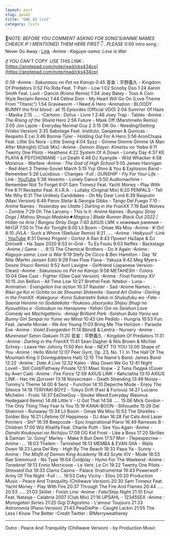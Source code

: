 ```yaml
---
layout: post
slug: gws42
title: "GWS 42 list"
category: lists
---
```

📌*NOTE*:
*BEFORE YOU COMMENT ASKING FOR SONG'S/ANIME NAMES CHEACK IF I MENTIONED THEM HERE FIRST👇 ..PLEASE*
0:00 intro song : Never Go Away :
[Link](http://bit.ly/vaintro2)
-Anime : *Kaguya-sama: Love is War*

*if YOU CAN'T COPY. USE THIS LINK :*
[https://anotepad.com/note/read/cks434cp](https://anotepad.com/note/read/cks434cp)

0:39
-Anime : *Sakurasou no Pet na Kanojo*
0:45 音楽：平野義久 - Kingdom Of Predators
0:52 Flo Rida Feat. T-Pain - Low
1:02 Scooby Doo
1:24 Aaron Smith Feat. Luvli - Dancin (Krono Remix)
1:34 Joey Batey - Toss A Coin (Kyle Reclaim Remix)
1:44 Céline Dion - My Heart Will Go On (Love Theme From "Titanic")
1:54 Graveworm - I Need A Hero
-Animation : BLOODY BUNNY the first blood : all 15 Episodes (Official VDO)
2:04 Summer Of Haze - Mavka
2:15 .....
-Cartoon : Dofus - Livre 1
2:46 Joey Trap - Tables
-Anime : *The Rising of the Shield Hero*
2:56 Future - Mask Off (Marshmello Remix)
3:05 Jon Lajoie - Everyday Normal Guy 2
3:15 OK Go - Needing/Getting (Video Version)
3:35 Sabotage Feat. Instituto, Ganjaman & Quincas - Respeito É Lei
3:46 Bonnie Tyler - Holding Out For A Hero
3:56 AronChupa Feat. Little Sis Nora - Little Swing
4:04 Syzz - Gimme Gimme Gimme (A Man After Midnight) [Club Mix]
-Anime : *Demon Slayer: Kimetsu no Yaiba*
4:11 Twenty One Pilots - Heathens
4:22 System Of A Down - Lonely Day
4:37 KE PLAYA & PSYCHOMANE - Lvl Death
4:48 DJ Xyanyde - Wiid Whacker
4:58 Moistrus - Warfare
-Anime : *The God of High School*
5:05 James Hannigan - Red Alert 3 Theme-Soviet March
5:15 Yuji Ohno & You & Explosion Band - Remember
5:26 Lucidious - Changes
-Full : *GUNSHIP - Fly For Your Life*
-Link : [YouTube](https://www.youtube.com/watch?v=cvfOTYf3RH0)
5:38 Vexento - Lonely Dance
5:50 Audiomachine - Remember Not To Forget
6:01 Sam Tinnesz Feat. Yacht Money - Play With Fire
6:11 Receptor Feat. K.I.R.A. - Lullaby (Original Mix)
6:20 PENPALS - Tell Me Why
6:31 The Unlikely Candidates - Oh My Dear Lord
6:39 Rasputin (Maxi Version)
6:49 Parov Stelar & Georgia Gibbs - Tango Del Fuego
7:10 
-Anime Names : *Yesterday wo Utatte | Darling in the FranXX*
7:19 Bad Wolves - Zombie
7:29 Oh The Larceny - This Is It
-Anime Names : *Bungou Stray Dogs | Mahou Shoujo Madoka★Magica | Blade Runner Black Out 2022 | Hidan no Aria | Bungou Stray Dogs*
7:40 ∆XIUS LIИK x ножевые ранения - NНΞЙ
7:50 In The Air Tonight 
8:00 Lil Boom - Omae Wa Mou
-Anime : *K-On!*
8:10 JVLA - Such a Whore (Stellular Remix)
8:21 .....
-Anime : *Haikyuu!!*
-Link : [YouTube](https://youtu.be/fJNzRcRCsqs)
8:31 Denez Prigent - Gortoz A Ran
8:43 Проект НаЗаре & DJ DimixeR - На Заре 2020
8:53 In-Grid - Tu Es Foutu
9:03 Neffex - Backstage
-Anime / Game : *...*
9:13 The Chemical Brothers - Do It Again
-Anime : *Kaguya-sama: Love is War*
9:19 Stefy De Cicco & Ben Hamilton - Day 'N' Nite (Martin Jensen Edit)
9:29 Free Flow Flava - Yakuza
9:42 Meg Myers - Desire (Hucci Remix)
9:52 Avril Lavigne - Girlfriend (Japanese Version-Clean)
-Anime : *Sakurasou no Pet na Kanojo*
9:58 METAHESH - Colors
10:04 Glee Cast - Fighter (Glee Cast Version)
-Anime : *Final Fantasy XV*
10:15 Jon Bellion - All Time Low
10:27 Brothel Feat. Niteboi - Luna
-Animation : *Evangelion live action*
10:37 Rasster - Sad
-Anime Names : *-Rikei ga Koi ni Ochita no de Shoumei Shitemita
-Sword Art Online
-Darling in the FranXX
-Kakegurui
-Kono Subarashii Sekai ni Shukufuku wo
-Fate
-Saenai Heroine no Sodatekata
-Youkoso Jitsuryoku Shijou Shugi no Kyoushitsu e 
-Gotoubun no Hanayome
-Yahari Ore no Seishun Love Comedy wa Machigatteiru.
-Amagi Brilliant Park
-Seishun Buta Yarou wa Bunny Girl Senpai no Yume wo Minai*
10:43 Um Pedido - Hungria
10:53 Fun. Feat. Janelle Monáe - We Are Young
11:03 Bring Me The Horizon - Parasite Eve
-Anime : *Violet Evergarden*
11:14 Bbno$ & Lentra - Nursery
-Anime : *Murenase! Seton Gakuen*
11:20 音楽：平野義久 - Kingdom Of Predators 
11:31 
-Anime : *Darling in the FranXX*
11:41 Sean Dagher & Nils Brown & Michiel Schrey - Leave Her Johnny 
11:50 Ken Arai - NEXT TO YOU
12:00 Shape of You
-Anime : *Hello World*
12:07 Peer Gynt, Op. 23, No. 1 I: In The Hall Of The Mountain King (I Dovregubbens Hall)
12:15 The Name's Bond. James Bond
12:22 
-Anime : *Date A Live*
12:32 Kaleo - Way Down We Go
12:41 Night Lovell - Still Cold/Pathway Private
12:51 Макс Корж - 2 Типа Людей (Cover by Анет Сай)
-Anime : *Fire Force*
12:59 AXIUS LINK - Køhctahta
13:10 AXIUS LINK - Нас Не Догонят
13:18 Noisecream - Death Stranding
13:49 Noisia - Tommy's Theme
14:00 6 Senz - Function
14:10 Depeche Mode - Enjoy The Silence
14:18 TERIYAKI BOYZ - Tokyo Drift (Fast & Furious)
14:27 Luciano Michelini - Frolic
14:37 EeOneGuy - Smoke Weed Everyday (Rasmus Hedegaard Remix)
14:48 Little V - U Got That
14:58 .....
15:06 Mick Gordon - The Only Thing They Fear Is You
15:19 KANA-BOON - Silhouette
15:26 Del Shannon - Runaway
15:34 Lil Boom - Omae Wa Mou
15:53 The Shirelles - Soldier Boy
16:21 Lifetime Of Happiness - DJ Alan
16:28 Fat Cats And Laser Pointers - Shi*
16:39 Beepcode - Epic Inspirational Piano
16:49 Rameses B - Children
17:00 Wiz Khalifa Feat. Charlie Puth - See You Again
-Anime : *Danshi Koukousei no Nichijou*
17:09 OG Kid Frost - Like a Boss
17:20 Skrillex & Damian "Jr. Gong" Marley - Make It Bun Dem 
17:57 Мот - Перекрестки
-Anime : *...*
18:03 Thelem - Tarnished
18:13 MEMBA & EVAN GIIA - Walls Down
18:23 Lana Del Rey - High By The Beach
18:33 Papa Ya - Sunny
-Anime : *The Misfit of Demon King Academy*
18:43 Scyte XIV - Mode
18:53 Rae Sremmurd - No Type
19:04 Coldplay - Hymn For The Weekend
-Anime : *Toradora!*
19:13 Ennio Morricone - Le Vent, Le Cri
19:22 Twenty One Pilots - Stressed Out
19:33 Clams Casino - Palace (Instrumental
19:43 Powerwolf - Army Of The Night
-Full : *...*
19:53 Ceky Viciny - Ellos
20:20 Production Music - Peace And Tranquility (Chillwave Version)
20:30 Sam Tinnesz Feat. Yacht Money - Play With Fire
20:37 Through The Fire And Flames
20:44 .....
20:53 .....
21:03 Skillet - Finish Line
-Anime : *Fate/Stay Night*
21:10 Enur Feat. Natasja - Calabria 2007 (Club Mix)
21:16 UPSAHL - 12345SEX
-Anime : *Monogatari Series*
21:25 Gigi D'Agostino - L'amour Toujours 
21:33 Astronomia (Piano Version)
21:43 PewDiePie - Caught Lackin 
21:55 The Less I Know The Better
-Credit Twitter : @Merryweatherey

----
Outro : Peace And Tranquility (Chillwave Version) - by Production Music
